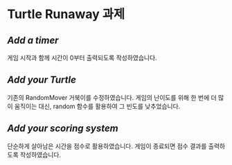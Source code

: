 # **Turtle Runaway 과제**
## *Add a timer*
게임 시작과 함께 시간이 0부터 출력되도록 작성하였습니다.
## *Add your Turtle*
기존의 RandomMover 거북이를 수정하였습니다.
게임의 난이도를 위해 한 번에 더 많이 움직이는 대신, random 함수를 활용하여 그 빈도를 낮추었습니다.
## *Add your scoring system*
단순하게 살아남은 시간을 점수로 활용하였습니다.
게임이 종료되면 점수 결과를 출력하도록 작성하였습니다.
